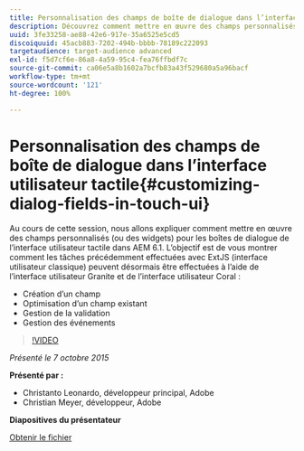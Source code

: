 ```yaml
---
title: Personnalisation des champs de boîte de dialogue dans l’interface utilisateur tactile
description: Découvrez comment mettre en œuvre des champs personnalisés (ou des widgets) pour les boîtes de dialogue de l’interface utilisateur tactile dans AEM 6.1. Découvrez comment vous pouvez désormais utiliser l’interface utilisateur Granite et l’interface utilisateur Coral pour réaliser des actions qui étaient auparavant effectuées avec ExtJS (interface utilisateur classique).
uuid: 3fe33258-ae88-42e6-917e-35a6525e5cd5
discoiquuid: 45acb883-7202-494b-bbbb-78189c222093
targetaudience: target-audience advanced
exl-id: f5d7cf6e-86a8-4a59-95c4-fea76ffbdf7c
source-git-commit: ca06e5a8b1602a7bcfb83a43f529680a5a96bacf
workflow-type: tm+mt
source-wordcount: '121'
ht-degree: 100%

---
```


# Personnalisation des champs de boîte de dialogue dans l’interface utilisateur tactile{#customizing-dialog-fields-in-touch-ui}

Au cours de cette session, nous allons expliquer comment mettre en œuvre des champs personnalisés (ou des widgets) pour les boîtes de dialogue de l’interface utilisateur tactile dans AEM 6.1. L’objectif est de vous montrer comment les tâches précédemment effectuées avec ExtJS (interface utilisateur classique) peuvent désormais être effectuées à l’aide de l’interface utilisateur Granite et de l’interface utilisateur Coral :

* Création d’un champ
* Optimisation d’un champ existant
* Gestion de la validation
* Gestion des événements

>[!VIDEO](https://video.tv.adobe.com/v/19373/?quality=9)

*Présenté le 7 octobre 2015*

**Présenté par :**

* Christanto Leonardo, développeur principal, Adobe
* Christian Meyer, développeur, Adobe

**Diapositives du présentateur**

[Obtenir le fichier](assets/aem-gems-customizing-touch-ui-dialog-fields.pdf)
<!--
[Get back to the Overview](https://helpx.adobe.com/experience-manager/kt/eseminars/gems/aem-index.html)
-->
